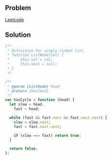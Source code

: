## Problem

[Leetcode](https://leetcode.com/problems/linked-list-cycle/description/)

## Solution

```javascript
/**
 * Definition for singly-linked list.
 * function ListNode(val) {
 *     this.val = val;
 *     this.next = null;
 * }
 */

/**
 * @param {ListNode} head
 * @return {boolean}
 */
var hasCycle = function (head) {
  let slow = head,
    fast = head;

  while (fast && fast.next && fast.next.next) {
    slow = slow.next;
    fast = fast.next.next;

    if (slow === fast) return true;
  }

  return false;
};
```
